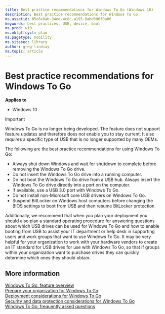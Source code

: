 ```yaml
---
title: Best practice recommendations for Windows To Go (Windows 10)
description: Best practice recommendations for Windows To Go
ms.assetid: 05e6e0ab-94ed-4c0c-a195-0abd006f0a86
keywords: best practices, USB, device, boot
ms.prod: w10
ms.mktglfcycl: plan
ms.pagetype: mobility
ms.sitesec: library
author: greg-lindsay
ms.topic: article
---
```


# Best practice recommendations for Windows To Go


**Applies to**

-   Windows 10

>[!IMPORTANT]
>Windows To Go is no longer being developed. The feature does not support feature updates and therefore does not enable you to stay current. It also requires a specific type of USB that is no longer supported by many OEMs.

The following are the best practice recommendations for using Windows To Go:

-   Always shut down Windows and wait for shutdown to complete before removing the Windows To Go drive.
-   Do not insert the Windows To Go drive into a running computer.
-   Do not boot the Windows To Go drive from a USB hub. Always insert the Windows To Go drive directly into a port on the computer.
-   If available, use a USB 3.0 port with Windows To Go.
-   Do not install non-Microsoft core USB drivers on Windows To Go.
-   Suspend BitLocker on Windows host computers before changing the BIOS settings to boot from USB and then resume BitLocker protection.

Additionally, we recommend that when you plan your deployment you should also plan a standard operating procedure for answering questions about which USB drives can be used for Windows To Go and how to enable booting from USB to assist your IT department or help desk in supporting users and work groups that want to use Windows To Go. It may be very helpful for your organization to work with your hardware vendors to create an IT standard for USB drives for use with Windows To Go, so that if groups within your organization want to purchase drives they can quickly determine which ones they should obtain.

## More information


[Windows To Go: feature overview](windows-to-go-overview.md)<br>
[Prepare your organization for Windows To Go](prepare-your-organization-for-windows-to-go.md)<br>
[Deployment considerations for Windows To Go](deployment-considerations-for-windows-to-go.md)<br>
[Security and data protection considerations for Windows To Go](security-and-data-protection-considerations-for-windows-to-go.md)<br>
[Windows To Go: frequently asked questions](windows-to-go-frequently-asked-questions.md)<br>

 

 





